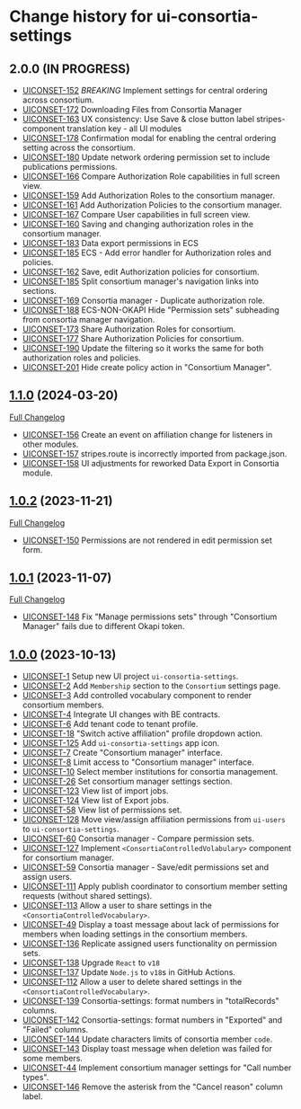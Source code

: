 # Change history for ui-consortia-settings

## 2.0.0 (IN PROGRESS)

* [UICONSET-152](https://folio-org.atlassian.net/browse/UICONSET-152) *BREAKING* Implement settings for central ordering across consortium.
* [UICONSET-172](https://folio-org.atlassian.net/browse/UICONSET-172) Downloading Files from Consortia Manager
* [UICONSET-163](https://folio-org.atlassian.net/browse/UICONSET-163) UX consistency: Use Save & close button label stripes-component translation key - all UI modules
* [UICONSET-178](https://folio-org.atlassian.net/browse/UICONSET-178) Confirmation modal for enabling the central ordering setting across the consortium.
* [UICONSET-180](https://folio-org.atlassian.net/browse/UICONSET-180) Update network ordering permission set to include publications permissions.
* [UICONSET-166](https://folio-org.atlassian.net/browse/UICONSET-166) Compare Authorization Role capabilities in full screen view.
* [UICONSET-159](https://folio-org.atlassian.net/browse/UICONSET-159) Add Authorization Roles to the consortium manager.
* [UICONSET-161](https://folio-org.atlassian.net/browse/UICONSET-161) Add Authorization Policies to the consortium manager.
* [UICONSET-167](https://folio-org.atlassian.net/browse/UICONSET-167) Compare User capabilities in full screen view.
* [UICONSET-160](https://folio-org.atlassian.net/browse/UICONSET-160) Saving and changing authorization roles in the consortium manager.
* [UICONSET-183](https://folio-org.atlassian.net/browse/UICONSET-183) Data export permissions in ECS
* [UICONSET-185](https://folio-org.atlassian.net/browse/UICONSET-185) ECS - Add error handler for Authorization roles and policies.
* [UICONSET-162](https://folio-org.atlassian.net/browse/UICONSET-162) Save, edit Authorization policies for consortium.
* [UICONSET-185](https://folio-org.atlassian.net/browse/UICONSET-168) Split consortium manager's navigation links into sections.
* [UICONSET-169](https://folio-org.atlassian.net/browse/UICONSET-169) Consortia manager - Duplicate authorization role.
* [UICONSET-188](https://folio-org.atlassian.net/browse/UICONSET-188) ECS-NON-OKAPI Hide "Permission sets" subheading from consortia manager navigation.
* [UICONSET-173](https://folio-org.atlassian.net/browse/UICONSET-173) Share Authorization Roles for consortium.
* [UICONSET-177](https://folio-org.atlassian.net/browse/UICONSET-177) Share Authorization Policies for consortium.
* [UICONSET-190](https://folio-org.atlassian.net/browse/UICONSET-190) Update the filtering so it works the same for both authorization roles and policies.
* [UICONSET-201](https://folio-org.atlassian.net/browse/UICONSET-201) Hide create policy action in "Consortium Manager".

## [1.1.0](https://github.com/folio-org/ui-consortia-settings/tree/v1.1.0) (2024-03-20)
[Full Changelog](https://github.com/folio-org/ui-orders/compare/v1.0.2...v1.1.0)

* [UICONSET-156](https://issues.folio.org/browse/UICONSET-156) Create an event on affiliation change for listeners in other modules.
* [UICONSET-157](https://issues.folio.org/browse/UICONSET-157) stripes.route is incorrectly imported from package.json.
* [UICONSET-158](https://issues.folio.org/browse/UICONSET-158) UI adjustments for reworked Data Export in Consortia module.

## [1.0.2](https://github.com/folio-org/ui-consortia-settings/tree/v1.0.2) (2023-11-21)
[Full Changelog](https://github.com/folio-org/ui-orders/compare/v1.0.1...v1.0.2)

* [UICONSET-150](https://issues.folio.org/browse/UICONSET-150) Permissions are not rendered in edit permission set form.

## [1.0.1](https://github.com/folio-org/ui-consortia-settings/tree/v1.0.1) (2023-11-07)
[Full Changelog](https://github.com/folio-org/ui-orders/compare/v1.0.0...v1.0.1)

* [UICONSET-148](https://issues.folio.org/browse/UICONSET-148) Fix "Manage permissions sets" through "Consortium Manager" fails due to different Okapi token.

## [1.0.0](https://github.com/folio-org/ui-consortia-settings/tree/v1.0.0) (2023-10-13)

* [UICONSET-1](https://issues.folio.org/browse/UICONSET-1) Setup new UI project `ui-consortia-settings`.
* [UICONSET-2](https://issues.folio.org/browse/UICONSET-2) Add `Membership` section to the `Consortium` settings page.
* [UICONSET-3](https://issues.folio.org/browse/UICONSET-3) Add controlled vocabulary component to render consortium members.
* [UICONSET-4](https://issues.folio.org/browse/UICONSET-4) Integrate UI changes with BE contracts.
* [UICONSET-6](https://issues.folio.org/browse/UICONSET-6) Add tenant code to tenant profile.
* [UICONSET-18](https://issues.folio.org/browse/UICONSET-18) "Switch active affiliation" profile dropdown action.
* [UICONSET-125](https://issues.folio.org/browse/UICONSET-123) Add `ui-consortia-settings` app icon.
* [UICONSET-7](https://issues.folio.org/browse/UICONSET-7) Create "Consortium manager" interface.
* [UICONSET-8](https://issues.folio.org/browse/UICONSET-8) Limit access to "Consortium manager" interface.
* [UICONSET-10](https://issues.folio.org/browse/UICONSET-10) Select member institutions for consortia management.
* [UICONSET-26](https://issues.folio.org/browse/UICONSET-26) Set consortium manager settings section.
* [UICONSET-123](https://issues.folio.org/browse/UICONSET-123) View list of import jobs.
* [UICONSET-124](https://issues.folio.org/browse/UICONSET-124) View list of Export jobs.
* [UICONSET-58](https://issues.folio.org/browse/UICONSET-58) View list of permissions set.
* [UICONSET-128](https://issues.folio.org/browse/UICONSET-128) Move view/assign affiliation permissions from `ui-users` to `ui-consortia-settings`.
* [UICONSET-60](https://issues.folio.org/browse/UICONSET-60) Consortia manager - Compare permission sets.
* [UICONSET-127](https://issues.folio.org/browse/UICONSET-127) Implement `<ConsortiaControlledVolabulary>` component for consortium manager.
* [UICONSET-59](https://issues.folio.org/browse/UICONSET-59) Consortia manager - Save/edit permissions set and assign users.
* [UICONSET-111](https://issues.folio.org/browse/UICONSET-111) Apply publish coordinator to consortium member setting requests (without shared settings).
* [UICONSET-113](https://issues.folio.org/browse/UICONSET-113) Allow a user to share settings in the `<ConsortiaControlledVocabulary>`.
* [UICONSET-49](https://issues.folio.org/browse/UICONSET-49) Display a toast message about lack of permissions for members when loading settings in the consortium members.
* [UICONSET-136](https://issues.folio.org/browse/UICONSET-136) Replicate assigned users functionality on permission sets.
* [UICONSET-138](https://issues.folio.org/browse/UICONSET-138) Upgrade `React` to `v18`
* [UICONSET-137](https://issues.folio.org/browse/UICONSET-137) Update `Node.js` to `v18`s in GitHub Actions.
* [UICONSET-112](https://issues.folio.org/browse/UICONSET-112) Allow a user to delete shared settings in the `<ConsortiaControlledVocabulary>`.
* [UICONSET-139](https://issues.folio.org/browse/UICONSET-139) Consortia-settings: format numbers in "totalRecords" columns.
* [UICONSET-142](https://issues.folio.org/browse/UICONSET-142) Consortia-settings: format numbers in "Exported" and "Failed" columns.
* [UICONSET-144](https://issues.folio.org/browse/UICONSET-144) Update characters limits of consortia member `code`.
* [UICONSET-143](https://issues.folio.org/browse/UICONSET-143) Display toast message when deletion was failed for some members.
* [UICONSET-44](https://issues.folio.org/browse/UICONSET-44) Implement consortium manager settings for "Call number types".
* [UICONSET-146](https://issues.folio.org/browse/UICONSET-146) Remove the asterisk from the "Cancel reason" column label.
